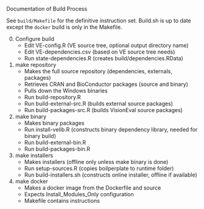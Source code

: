 Documentation of Build Process

See `build/Makefile` for the definitive instruction set.  Build.sh is up to
date except the `docker` build is only in the Makefile.

0. Configure build
    * Edit VE-config.R (VE source tree, optional output directory name)
    * Edit VE-dependencies.csv (based on VE source tree needs)
    * Run state-dependencies.R (creates build/dependencies.RData)
1. make repository
	* Makes the full source repository (dependencies, externals, packages)
    * Retrieves CRAN and BioConductor packages (source and binary)
	* Pulls down the Windows binaries
    * Run build-repository.R
    * Run build-external-src.R (builds external source packages)
    * Run build-packages-src.R (builds VisionEval source packages)
4. make binary
	* Makes binary packages
    * Run install-velib.R (constructs binary dependency library, needed for binary build)
    * Run build-external-bin.R
    * Run build-packages-bin.R
5. make installers
	* Makes installers (offline only unless make binary is done)
    * Run setup-sources.R (copies boilperplate to runtime folder)
    * Run build-installers.sh (constructs online installer, offline if available)
6. make docker
	* Makes a docker image from the Dockerfile and source
	* Expects Install_Modules_Only configuration
    * Makefile contains instructions
